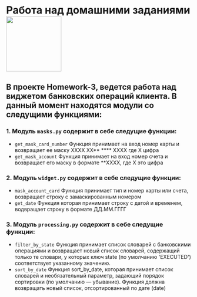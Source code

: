 # Работа над домашними заданиями <img src="https://my.sky.pro/5987ea2b7acbe5e5379157f8c4f0fb7f.svg" width="150">

## В проекте Homework-3, ведется работа над виджетом банковских операций клиента. В данный момент находятся модули со следущими функциями:

### 1. Модуль `masks.py` содержит в себе следущие функции:
- `get_mask_card_number` Функция принимает на вход номер карты и возвращает ее маску XXXX XX** **** XXXX где X цифра
- `get_mask_account` Функция принимает на вход номер счета и возвращает его маску в формате **XXXX, где X это цифра

### 2. Модуль `widget.py` содержит в себе следущие функции:
- `mask_account_card` Функция принимает тип и номер карты или счета,
    возвращает строку с замаскированным номером
- `get_date` Функция которая принимает строку с датой и временем,
    водвращает строку в формате ДД.ММ.ГГГГ

### 3. Модуль `processing.py` содержит в себе следущие функции:
- `filter_by_state` Функция принимает список словарей с банковскими операциями и возвращает новый список словарей,
    содержащий только те словари, у которых ключ state (по умолчанию 'EXECUTED') соответствует указанному значению.
- `sort_by_date` Функция sort_by_date, которая принимает список словарей и необязательный параметр, задающий порядок сортировки
    (по умолчанию — убывание). Функция должна возвращать новый список, отсортированный по дате (date)

